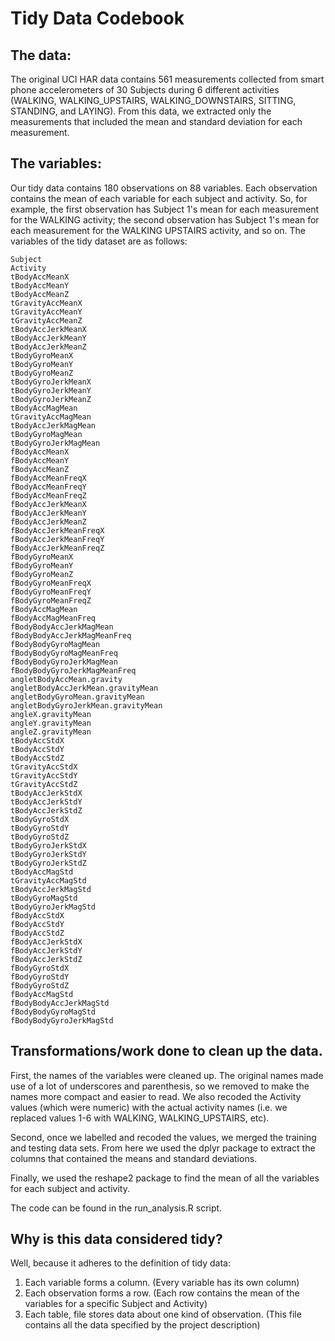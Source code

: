 # Tidy Data Codebook

## The data:
The original UCI HAR data contains 561 measurements collected from smart phone accelerometers of 30 Subjects during 6 different activities (WALKING, WALKING_UPSTAIRS, WALKING_DOWNSTAIRS, SITTING, STANDING, and LAYING). From this data, we extracted only the measurements that included the mean and standard deviation for each measurement.

## The variables:
Our tidy data contains 180 observations on 88 variables. Each observation contains the mean of each variable for each subject and activity. So, for example, the first observation has Subject 1's mean for each measurement for the WALKING activity; the second observation has Subject 1's mean for each measurement for the WALKING UPSTAIRS activity, and so on. The variables of the tidy dataset are as follows:

	Subject 
	Activity 
	tBodyAccMeanX
	tBodyAccMeanY 
	tBodyAccMeanZ 
	tGravityAccMeanX 
	tGravityAccMeanY 
	tGravityAccMeanZ 
	tBodyAccJerkMeanX 
	tBodyAccJerkMeanY 
	tBodyAccJerkMeanZ 
	tBodyGyroMeanX 
	tBodyGyroMeanY 
	tBodyGyroMeanZ 
	tBodyGyroJerkMeanX 
	tBodyGyroJerkMeanY 
	tBodyGyroJerkMeanZ 
	tBodyAccMagMean 
	tGravityAccMagMean 
	tBodyAccJerkMagMean 
	tBodyGyroMagMean 
	tBodyGyroJerkMagMean 
	fBodyAccMeanX 
	fBodyAccMeanY 
	fBodyAccMeanZ 
	fBodyAccMeanFreqX 
	fBodyAccMeanFreqY 
	fBodyAccMeanFreqZ 
	fBodyAccJerkMeanX 
	fBodyAccJerkMeanY 
	fBodyAccJerkMeanZ 
	fBodyAccJerkMeanFreqX 
	fBodyAccJerkMeanFreqY 
	fBodyAccJerkMeanFreqZ 
	fBodyGyroMeanX 
	fBodyGyroMeanY 
	fBodyGyroMeanZ 
	fBodyGyroMeanFreqX 
	fBodyGyroMeanFreqY 
	fBodyGyroMeanFreqZ 
	fBodyAccMagMean 
	fBodyAccMagMeanFreq 
	fBodyBodyAccJerkMagMean 
	fBodyBodyAccJerkMagMeanFreq 
	fBodyBodyGyroMagMean 
	fBodyBodyGyroMagMeanFreq 
	fBodyBodyGyroJerkMagMean 
	fBodyBodyGyroJerkMagMeanFreq 
	angletBodyAccMean.gravity 
	angletBodyAccJerkMean.gravityMean 
	angletBodyGyroMean.gravityMean 
	angletBodyGyroJerkMean.gravityMean 
	angleX.gravityMean 
	angleY.gravityMean 
	angleZ.gravityMean 
	tBodyAccStdX 
	tBodyAccStdY 
	tBodyAccStdZ 
	tGravityAccStdX 
	tGravityAccStdY 
	tGravityAccStdZ 
	tBodyAccJerkStdX 
	tBodyAccJerkStdY 
	tBodyAccJerkStdZ 
	tBodyGyroStdX 
	tBodyGyroStdY 
	tBodyGyroStdZ 
	tBodyGyroJerkStdX 
	tBodyGyroJerkStdY 
	tBodyGyroJerkStdZ 
	tBodyAccMagStd 
	tGravityAccMagStd 
	tBodyAccJerkMagStd 
	tBodyGyroMagStd 
	tBodyGyroJerkMagStd 
	fBodyAccStdX 
	fBodyAccStdY 
	fBodyAccStdZ 
	fBodyAccJerkStdX 
	fBodyAccJerkStdY 
	fBodyAccJerkStdZ 
	fBodyGyroStdX 
	fBodyGyroStdY 
	fBodyGyroStdZ 
	fBodyAccMagStd 
	fBodyBodyAccJerkMagStd 
	fBodyBodyGyroMagStd 
	fBodyBodyGyroJerkMagStd 

## Transformations/work done to clean up the data.
First, the names of the variables were cleaned up. The original names made use of a lot of underscores and parenthesis, so we removed to make the names more compact and easier to read. We also recoded the Activity values (which were numeric) with the actual activity names (i.e. we replaced values 1-6 with WALKING, WALKING_UPSTAIRS, etc).

Second, once we labelled and recoded the values, we merged the training and testing data sets. From here we used the dplyr package to extract the columns that contained the means and standard deviations.

Finally, we used the reshape2 package to find the mean of all the variables for each subject and activity.

The code can be found in the run_analysis.R script.

## Why is this data considered tidy?
Well, because it adheres to the definition of tidy data:

1. Each variable forms a column. (Every variable has its own column)
2. Each observation forms a row. (Each row contains the mean of the variables for a specific Subject and Activity)
3. Each table, file stores data about one kind of observation. (This file contains all the data specified by the project description)
